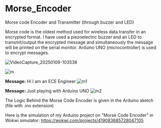 # Morse_Encoder
Morse code Encoder and Transmitter (through buzzer and LED)

Morse code is the oldest method used for wireless data transfer in an encrypted format. 
I have used a piezoelectric buzzer and an LED to transmit/output the encrypted message and simultaneously the message will be printed on the serial monitor.
Arduino UNO (microcontroller) is used to encrypt messages.

![VideoCapture_20250109-103538](https://github.com/user-attachments/assets/30ef8fa4-9eb1-4ab3-b634-023e1e02d9e4)

![m](https://github.com/user-attachments/assets/03381874-a11c-4bb2-937a-4c2d670482ea)

**Message:** Hi I am an ECE Engineer
![m1](https://github.com/user-attachments/assets/ee9ba9ad-c4b8-42e8-b3a7-550c4635289b)

**Message:** Just playing with Arduino UNO
![m2](https://github.com/user-attachments/assets/eeead350-10a9-44b1-93b3-c17db87f96f4)

The Logic Behind the Morse Code Encoder is given in the Arduino sketch (file with .ino extension)

Here is the simulation of my Arduino project on "Morse Code Encoder" in Wokwi simulator:
https://wokwi.com/projects/419083685728047105

